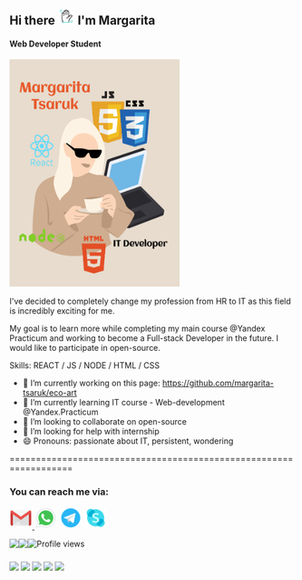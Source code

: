 ## Hi there <img width="30px" height="30px" src='https://github.com/margarita-tsaruk/margarita-tsaruk/blob/main/assets/wave.gif' />  I'm Margarita
#### Web Developer Student

<img width="300px" height="400px" src ="https://github.com/margarita-tsaruk/margarita-tsaruk/blob/main/assets/Banner.png" />

I've decided to completely change my profession from HR to IT as this field is incredibly exciting for me.

My goal is to learn more while completing my main course @Yandex Practicum and working to become a Full-stack Developer in the future. I would like to participate in open-source.

Skills: REACT / JS / NODE / HTML / CSS 

- 🔭 I’m currently working on this page: https://github.com/margarita-tsaruk/eco-art 
- 🌱 I’m currently learning IT course - Web-development @Yandex.Practicum 
- 👯 I’m looking to collaborate on open-source 
- 🤔 I’m looking for help with internship 
- 😄 Pronouns: passionate about IT, persistent, wondering 

==================================================================

### You can reach me via:

<a href="mailto: ya.margarita.ts@gmail.com"> <img src='https://github.com/margarita-tsaruk/margarita-tsaruk/blob/main/assets/icons8-gmail-logo.gif' alt='gmail' width='40' height='40'> </a> [<img src='https://github.com/margarita-tsaruk/margarita-tsaruk/blob/main/assets/icons8-whatsapp.gif' alt='whatsapp' width='40' height='40'>](https://api.whatsapp.com/send?phone=79620012880&Text%me) [<img src='https://github.com/margarita-tsaruk/margarita-tsaruk/blob/main/assets/icons8-telegram-app.gif' alt='telegram' width='40' height='40'>](https://t.me/yamargaritats) [<img src='https://github.com/margarita-tsaruk/margarita-tsaruk/blob/main/assets/icons8-skype.gif' alt='skype' width='40' height='40'>](https://join.skype.com/invite/jSItZfWT45xe)  

<img align="left" src="https://github-readme-stats.vercel.app/api/top-langs/?username=margarita-tsaruk" />

<img align="left" src="https://github-readme-stats.vercel.app/api?username=margarita-tsaruk&show_icons=true" /> 

![Profile views](https://gpvc.arturio.dev/margarita-tsaruk)  
   
   

### 
<div>
<img src="https://img.shields.io/badge/html5-%23E34F26.svg?style=for-the-badge&logo=html5&logoColor=white" />
<img src="https://img.shields.io/badge/css3-%231572B6.svg?style=for-the-badge&logo=css3&logoColor=white" />
<img src="https://img.shields.io/badge/javascript-%23323330.svg?style=for-the-badge&logo=javascript&logoColor=%23F7DF1E" />
<img src="https://img.shields.io/badge/react-%2320232a.svg?style=for-the-badge&logo=react&logoColor=%2361DAFB" />
<img src="https://img.shields.io/badge/node.js-6DA55F?style=for-the-badge&logo=node.js&logoColor=white" />
</div>
